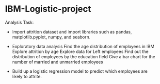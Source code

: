 # IBM-Logistic-project
Analysis Task:

- Import attrition dataset and import libraries such as pandas, matplotlib.pyplot, numpy, and seaborn.

- Exploratory data analysis
Find the age distribution of employees in IBM
Explore attrition by age
Explore data for Left employees
Find out the distribution of employees by the education field
Give a bar chart for the number of married and unmarried
employees

- Build up a logistic regression model to predict which employees are likely to attrite.
